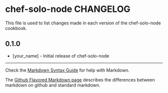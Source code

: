 chef-solo-node CHANGELOG
========================

This file is used to list changes made in each version of the chef-solo-node cookbook.

0.1.0
-----
- [your_name] - Initial release of chef-solo-node

- - -
Check the [Markdown Syntax Guide](http://daringfireball.net/projects/markdown/syntax) for help with Markdown.

The [Github Flavored Markdown page](http://github.github.com/github-flavored-markdown/) describes the differences between markdown on github and standard markdown.
